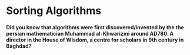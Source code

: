 # Sorting Algorithms

#### Did you know that algorithms were first discovered/invented by the the persian mathematician Muhammad al-Khwarizmi around AD780. A director in the House of Wisdom, a centre for scholars in 9th century in Baghdad?
